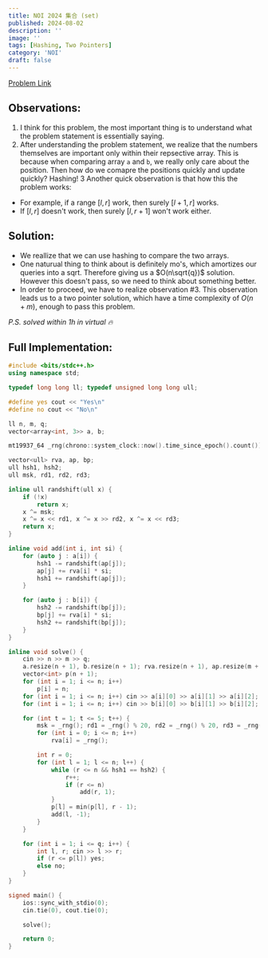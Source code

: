 ```yaml
---
title: NOI 2024 集合 (set)
published: 2024-08-02
description: ''
image: ''
tags: [Hashing, Two Pointers]
category: 'NOI'
draft: false 
---
```


<a href="https://qoj.ac/contest/1747/problem/9155" target="_blank"> Problem Link </a>

## Observations:

1. I think for this problem, the most important thing is to understand what the problem statement is essentially saying. 
2. After understanding the problem statement, we realize that the numbers themselves are important only within their repsective array. This is because when comparing array `a` and `b`, we really only care about the position. Then how do we comapre the positions quickly and update quickly? Hashing!
3 Another quick observation is that how this the problem works:
  - For example, if a range $[l, r]$ work, then surely $[l + 1, r]$ works.
  - If $[l, r]$ doesn't work, then surely $[l, r + 1]$ won't work either.

## Solution:

- We reallize that we can use hashing to compare the two arrays. 
- One naturual thing to think about is definitely mo's, which amortizes our queries into a sqrt. Therefore giving us a $O(n\sqrt{q})$ solution. However this doesn't pass, so we need to think about something better.
- In order to proceed, we have to realize observation #3. This observation leads us to a two pointer solution, which have a time complexity of $O(n + m)$, enough to pass this problem.

*P.S. solved within 1h in virtual :fire:*

## Full Implementation:
```cpp
#include <bits/stdc++.h>
using namespace std;

typedef long long ll; typedef unsigned long long ull;

#define yes cout << "Yes\n"
#define no cout << "No\n"

ll n, m, q;
vector<array<int, 3>> a, b;

mt19937_64 _rng(chrono::system_clock::now().time_since_epoch().count());

vector<ull> rva, ap, bp;
ull hsh1, hsh2;
ull msk, rd1, rd2, rd3;

inline ull randshift(ull x) {
    if (!x)
        return x;
    x ^= msk;
    x ^= x << rd1, x ^= x >> rd2, x ^= x << rd3;
    return x;
}

inline void add(int i, int si) {
    for (auto j : a[i]) {
        hsh1 -= randshift(ap[j]);
        ap[j] += rva[i] * si;
        hsh1 += randshift(ap[j]);
    }

    for (auto j : b[i]) {
        hsh2 -= randshift(bp[j]);
        bp[j] += rva[i] * si;
        hsh2 += randshift(bp[j]);
    }
}

inline void solve() {
    cin >> n >> m >> q; 
    a.resize(n + 1), b.resize(n + 1); rva.resize(n + 1), ap.resize(m + 1), bp.resize(m + 1);
    vector<int> p(n + 1);
    for (int i = 1; i <= n; i++)
        p[i] = n;
    for (int i = 1; i <= n; i++) cin >> a[i][0] >> a[i][1] >> a[i][2];
    for (int i = 1; i <= n; i++) cin >> b[i][0] >> b[i][1] >> b[i][2];

    for (int t = 1; t <= 5; t++) {
        msk = _rng(); rd1 = _rng() % 20, rd2 = _rng() % 20, rd3 = _rng() % 20;
        for (int i = 0; i <= n; i++)
            rva[i] = _rng();

        int r = 0;
        for (int l = 1; l <= n; l++) {
            while (r <= n && hsh1 == hsh2) {
                r++;
                if (r <= n)
                    add(r, 1);
            }
            p[l] = min(p[l], r - 1);
            add(l, -1);
        }
    }

    for (int i = 1; i <= q; i++) {
        int l, r; cin >> l >> r;
        if (r <= p[l]) yes;
        else no;
    }
}

signed main() {
    ios::sync_with_stdio(0);
    cin.tie(0), cout.tie(0);

    solve();

    return 0;
}
```